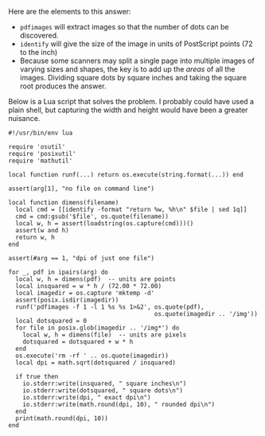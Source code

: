Here are the elements to this answer:

  - `pdfimages` will extract images so that the number of dots can be discovered.
  - `identify` will give the size of the image in units of PostScript points (72 to the inch)
  - Because some scanners may split a single page into multiple images of varying sizes and shapes, the key is to add up the *areas* of all the images.  Dividing square dots by square inches and taking the square root produces the answer.

Below is a Lua script that solves the problem.  I probably could have used a plain shell, but capturing the width and height would have been a greater nuisance.

    #!/usr/bin/env lua

    require 'osutil'
    require 'posixutil'
    require 'mathutil'

    local function runf(...) return os.execute(string.format(...)) end

    assert(arg[1], "no file on command line")

    local function dimens(filename)
      local cmd = [[identify -format "return %w, %h\n" $file | sed 1q]]
      cmd = cmd:gsub('$file', os.quote(filename))
      local w, h = assert(loadstring(os.capture(cmd)))()
      assert(w and h)
      return w, h
    end
      
    assert(#arg == 1, "dpi of just one file")

    for _, pdf in ipairs(arg) do
      local w, h = dimens(pdf)  -- units are points
      local insquared = w * h / (72.00 * 72.00)
      local imagedir = os.capture 'mktemp -d'
      assert(posix.isdir(imagedir))
      runf('pdfimages -f 1 -l 1 %s %s 1>&2', os.quote(pdf),
                                             os.quote(imagedir .. '/img'))
      local dotsquared = 0
      for file in posix.glob(imagedir .. '/img*') do
        local w, h = dimens(file)  -- units are pixels
        dotsquared = dotsquared + w * h
      end
      os.execute('rm -rf ' .. os.quote(imagedir))
      local dpi = math.sqrt(dotsquared / insquared)

      if true then
        io.stderr:write(insquared, " square inches\n")
        io.stderr:write(dotsquared, " square dots\n")
        io.stderr:write(dpi, " exact dpi\n")
        io.stderr:write(math.round(dpi, 10), " rounded dpi\n")
      end
      print(math.round(dpi, 10))
    end
      